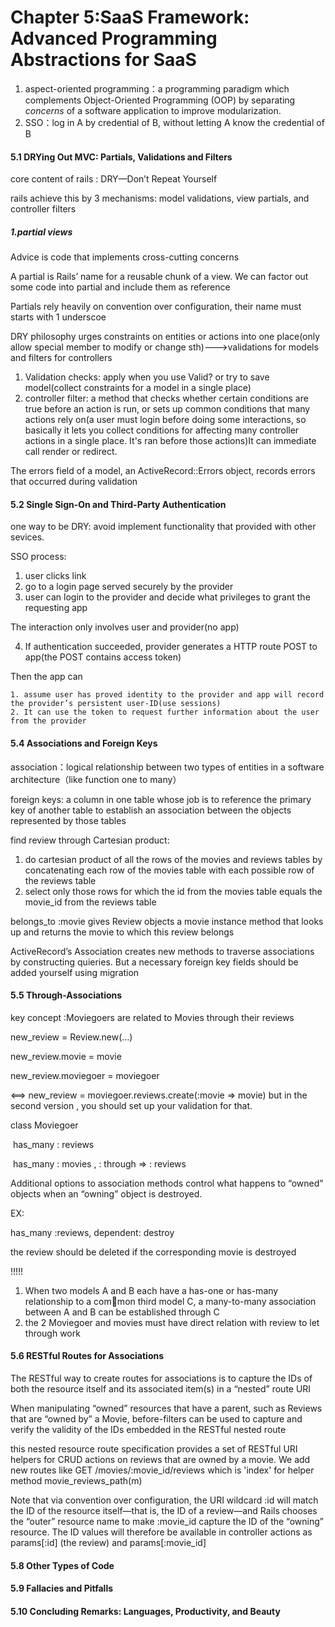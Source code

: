 # Chapter 5:SaaS Framework: Advanced Programming Abstractions for SaaS

1. aspect-oriented programming：a programming paradigm which complements Object-Oriented Programming (OOP) by separating *concerns* of a software application to improve modularization. 
2. SSO：log in A by credential of B, without letting A know the credential of B

#### 5.1 DRYing Out MVC: Partials, Validations and Filters 

core content of rails : DRY—Don’t Repeat Yourself

rails achieve this by 3 mechanisms: model validations, view partials, and controller filters

##### 1.partial views

Advice is code that implements cross-cutting concerns

A partial is Rails’ name for a reusable chunk of a view. We can factor out some code into partial and include them as reference

Partials rely heavily on convention over configuration, their name must starts with 1 underscoe

DRY philosophy urges constraints on entities or actions into one place(only allow special member to modify or change sth)--->validations for models and filters for controllers

1. Validation checks: apply when you use Valid? or try to save model(collect constraints for a model in a single place)
2. controller filter: a method that checks whether certain conditions are true before an action is run, or sets up common conditions that many actions rely on(a user must login before doing some interactions, so basically it lets you collect conditions for affecting many controller actions in a single place. It's ran before those actions)It can immediate call render or redirect. 

The errors field of a model, an ActiveRecord::Errors object, records errors that occurred during validation

#### 5.2 Single Sign-On and Third-Party Authentication 

one way to be DRY: avoid implement functionality that provided with other sevices.

SSO process:

1. user clicks link
2. go to a login page served securely by the provider
3. user can login to the provider and decide what privileges to grant the requesting app

The interaction only involves user and provider(no app)

4. If authentication succeeded, provider generates a HTTP route POST to app(the POST contains access token)

Then the app can 

	1. assume user has proved identity to the provider and app will record the provider’s persistent user-ID(use sessions)
	2. It can use the token to request further information about the user from the provider

#### 5.4 Associations and Foreign Keys 

association：logical relationship between two types of entities in a software architecture（like function one to many）

foreign keys: a column in one table whose job is to reference the primary key of another table to establish an association between the objects represented by those tables

find review through Cartesian product:

1. do cartesian product of all the rows of the movies and reviews tables by concatenating each row of the movies table with each possible row of the reviews table
2. select only those rows for which the id from the movies table equals the movie_id from the reviews table

belongs_to :movie gives Review objects a movie instance method that looks up and returns the movie to which this review belongs

ActiveRecord’s Association creates new methods to traverse associations by constructing quieries. But a necessary foreign key fields should be added yourself using migration

#### 5.5 Through-Associations 

key concept :Moviegoers are related to Movies through their reviews

new_review = Review.new(...)

new_review.movie = movie

new_review.moviegoer = moviegoer

<==> new_review = moviegoer.reviews.create(:movie => movie)  but in the second version , you should set up your validation for that.

class Moviegoer 

​	has_many : reviews

​	has_many : movies , : through => : reviews

Additional options to association methods control what happens to “owned” objects when an “owning” object is destroyed.

EX:

has_many :reviews, dependent: destroy

the review should be deleted if the corresponding movie is destroyed

!!!!!

1. When two models A and B each have a has-one or has-many relationship to a common third model C, a many-to-many association between A and B can be established through C
2. the 2 Moviegoer and movies must have direct relation with review to let through work

#### 5.6 RESTful Routes for Associations 

The RESTful way to create routes for associations is to capture the IDs of both the resource itself and its associated item(s) in a “nested” route URI

When manipulating “owned” resources that have a parent, such as Reviews that are “owned by” a Movie, before-filters can be used to capture and verify the validity of the IDs embedded in the RESTful nested route

this nested resource route specification provides a set of RESTful URI helpers for CRUD actions on reviews that are owned by a movie. We add new routes like GET /movies/:movie_id/reviews which is 'index' for helper method movie_reviews_path(m)

Note that via convention over configuration, the URI wildcard :id will match the ID of the resource itself—that is, the ID of a review—and Rails chooses the “outer” resource name to make :movie_id capture the ID of the “owning” resource. The ID values will therefore be available in controller actions as params[:id] (the review) and params[:movie_id] 



#### 5.8 Other Types of Code 

#### 5.9 Fallacies and Pitfalls 

#### 5.10 Concluding Remarks: Languages, Productivity, and Beauty 


